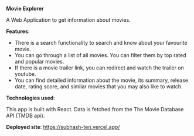 **Movie Explorer**

A Web Application to get information about movies.

**Features**:
- There is a search functionality to search and know about your favourite movie.
- You can go through a list of all movies. You can filter them by top rated and popular movies.
- If there is a movie trailer link, you can redirect and watch the trailer on youtube.
- You can find detailed information about the movie, its summary, release date, rating score, and similar movies that you may also like to watch.

**Technologies used**:

This app is built with React. Data is fetched from the The Movie Database API (TMDB api).

**Deployed site**: https://subhash-ten.vercel.app/

